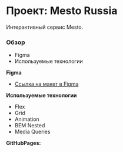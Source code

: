 # Проект: Mesto Russia

Интерактивный сервис Mesto.

### Обзор

* Figma
* Используемые технологии

**Figma**

* [Ссылка на макет в Figma](https://www.figma.com/file/2cn9N9jSkmxD84oJik7xL7/JavaScript.-Sprint-4?node-id=0%3A1)

**Используемые технологии**

* Flex  
* Grid  
* Animation  
* BEM Nested  
* Media Queries  

__GitHubPages:__ 